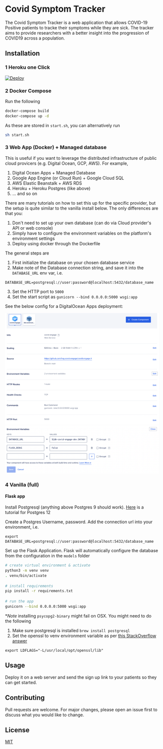 # Covid Symptom Tracker

The Covid Symptom Tracker is a web application that allows COVID-19 Positive patients to tracke their symptoms while they are sick. The tracker aims to provide researchers with a better insight into the progression of COVID19 across a population.

## Installation

### 1 Heroku one Click
[![Deploy](https://www.herokucdn.com/deploy/button.svg)](https://heroku.com/deploy?template=https://github.com/hsg-covid-engage/covid-engage/tree/main)

### 2 Docker Compose

Run the following

```bash
docker-compose build
docker-compose up -d
```

As these are stored in `start.sh`,  you can alternatively run
```bash
sh start.sh
```

### 3 Web App (Docker) + Managed database 
This is useful if you want to leverage the distributed infrastructure of public cloud provicers (e.g. Digital Ocean, GCP, AWS). For example,
1. Digital Ocean Apps + Managed Database
2. Google App Engine (or Cloud Run) + Google Cloud SQL
3. AWS Elastic Beanstalk + AWS RDS
4. Heroku + Heroku Postgres (like above)
5. ... and so on

There are many tutorials on how to set this up for the specific provider, but the setup is quite similar to the vanilla install below. The only differences are that you:
1. Don't need to set up your own database (can do via Cloud provider's API or web console)
2. Simply have to configure the environment variables on the platform's environment settings
3. Deploy using docker through the Dockerfile

The general steps are
1. First initialize the database on your chosen database service
2. Make note of the Database connection string, and save it into the `DATABASE_URL` env var, i.e.
```
DATABASE_URL=postgresql://user:password@localhost:5432/database_name
```
3. Set the HTTP port to `5000`
4. Set the start script as `gunicorn --bind 0.0.0.0:5000 wsgi:app`

See the below config for a DigitalOcean Apps deployment:

![do-app-setup](docs/images/do-app-setup.png)
![do-app-env-setup](docs/images/do-app-env-setup.png)


### 4 Vanilla (full)

#### Flask app 

Install Postgresql (anything above Postgres 9 should work). [Here](https://www.postgresql.org/docs/12/installation.html) is a tutorial for Postgres 12

Create a Postgres Username, password. Add the connection url into your environment, i.e.

```
export DATABASE_URL=postgresql://user:password@localhost:5432/database_name
```

Set up the Flask Application. Flask will automatically configure the database from the configuration in the `models` folder
```bash
# create virtual environment & activate
python3 -m venv venv
. venv/bin/activate

# install requirements
pip install -r requirements.txt

# run the app
gunicorn --bind 0.0.0.0:5000 wsgi:app
```

**Note* installing `psycopg2-binary` might fail on OSX. You might need to do the following
1. Make sure postgresql is installed `brew install postgresql`
2. Set the openssl to venv environment variable as per [this StackOverflow answer](https://stackoverflow.com/a/55839410)

```
export LDFLAGS="-L/usr/local/opt/openssl/lib"
```

## Usage
Deploy it on a web server and send the sign up link to your patients so they can get started.

## Contributing
Pull requests are welcome. For major changes, please open an issue first to discuss what you would like to change.

## License
[MIT](https://choosealicense.com/licenses/mit/)